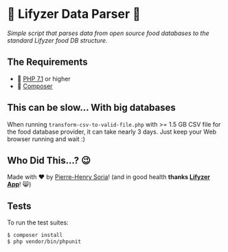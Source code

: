 # 🍏 Lifyzer Data Parser 🍓

_Simple script that parses data from open source food databases to the standard Lifyzer food DB structure._


## The Requirements

* 🐘 [PHP 7.1](http://php.net/releases/7_1_0.php) or higher
* 🎷 [Composer](https://getcomposer.org)


## This can be slow... With big databases

When running `transform-csv-to-valid-file.php` with >= 1.5 GB CSV file for the food database provider, it can take nearly 3 days. Just keep your Web browser running and wait :) 


## Who Did This...? 😉

Made with ❤️ by [Pierre-Henry Soria](http://pierrehenry.be)! (and in good health **thanks [Lifyzer App](https://lifyzer.com)**! 😸)


## Tests

To run the test suites:

```bash
$ composer install
$ php vendor/bin/phpunit

```